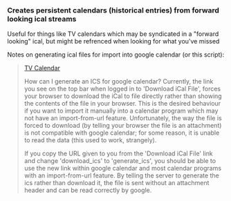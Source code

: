 ### Creates persistent calendars (historical entries) from forward looking ical streams

Useful for things like TV calendars which may be syndicated in a "forward looking" ical, but might be refrenced when looking for what you've missed

Notes on generating ical files for import into google calendar (or this script):

>[TV Calendar](http://www.pogdesign.co.uk/cat/)
>
>How can I generate an ICS for google calendar?
>Currently, the link you see on the top bar when logged in to 'Download iCal File', forces your browser to download the iCal to file directly rather than showing the contents of the file in your browser. This is the desired behaviour if you want to import it manually into a calendar program which may not have an import-from-url feature. Unfortunately, the way the file is forced to download (by telling your browser the file is an attachment) is not compatible with google calendar; for some reason, it is unable to read the data (this used to work, strangely).
>
>If you copy the URL given to you from the 'Download iCal File' link and change 'download_ics' to 'generate_ics', you should be able to use the new link within google calendar and most calendar programs with an import-from-url feature. By telling the server to generate the ics rather than download it, the file is sent without an attachment header and can be read correctly by google.
